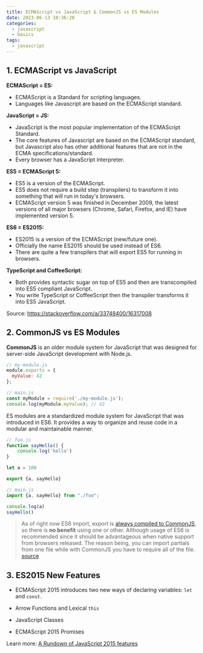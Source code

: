 ```yaml
---
title: ECMAScript vs JavaScript & CommonJS vs ES Modules
date: 2023-06-13 10:36:28
categories:
  - javascript
  - basics
tags:
  - javascript
---
```


## 1. ECMAScript vs JavaScript

**ECMAScript = ES:**

- ECMAScript is a Standard for scripting languages.
- Languages like Javascript are based on the ECMAScript standard.

**JavaScript = JS:**

- JavaScript is the most popular implementation of the ECMAScript Standard.
- The core features of Javascript are based on the ECMAScript standard, but Javascript also has other additional features that are not in the ECMA specifications/standard.
- Every browser has a JavaScript interpreter.

**ES5 = ECMAScript 5:**

- ES5 is a version of the ECMAScript. 
- ES5 does not require a build step (transpilers) to transform it into something that will run in today's browsers.
- ECMAScript version 5 was finished in December 2009, the latest versions of all major browsers (Chrome, Safari, Firefox, and IE) have implemented version 5.

**ES6 = ES2015:**

- ES2015 is a version of the ECMAScript (new/future one).
- Officially the name ES2015 should be used instead of ES6.
- There are quite a few transpilers that will export ES5 for running in browsers.

**TypeScript and CoffeeScript:**

- Both provides syntactic sugar on top of ES5 and then are transcompiled into ES5 compliant JavaScript. 
- You write TypeScript or CoffeeScript then the transpiler transforms it into ES5 JavaScript.

Source: https://stackoverflow.com/a/33748400/16317008

## 2. CommonJS vs ES Modules

**CommonJS** is an older module system for JavaScript that was designed for server-side JavaScript development with Node.js. 

```javascript
// my-module.js
module.exports = {
  myValue: 42
};

// main.js
const myModule = require('./my-module.js');
console.log(myModule.myValue); // 42
```

ES modules are a standardized module system for JavaScript that was introduced in ES6. It provides a way to organize and reuse code in a modular and maintainable manner. 

```javascript
// foo.js
function sayHello() {
    console.log('hello')
}

let a = 100

export {a, sayHello}

// main.js
import {a, sayHello} from "./foo";

console.log(a)
sayHello()
```

> As of right now ES6 import, export is [always compiled to CommonJS](https://babeljs.io/en/repl#?browsers=&build=&builtIns=false&spec=false&loose=false&code_lz=JYWwDg9gTgLgBAbzgCwKYBt0QIxwL5wBmUEIcA5AHQD0amE5AUIwMYQB2AzhOqpVgHMAFHSzYhASglwgA&debug=false&forceAllTransforms=false&shippedProposals=false&circleciRepo=&evaluate=false&fileSize=false&timeTravel=false&sourceType=module&lineWrap=true&presets=es2015%2Creact%2Cstage-2&prettier=false&targets=&version=7.8.4&externalPlugins=), so there is **no benefit** using one or other. Although usage of ES6 is recommended since it should be advantageous when native support from browsers released. The reason being, you can import partials from one file while with CommonJS you have to require all of the file. [source](https://stackoverflow.com/a/60331886/16317008)

## 3. ES2015 New Features

- ECMAScript 2015 introduces two new ways of declaring variables: `let` and `const`. 

- Arrow Functions and Lexical `this`
- JavaScript Classes
- ECMAScript 2015 Promises

Learn more: [A Rundown of JavaScript 2015 features](https://auth0.com/blog/a-rundown-of-es6-features/)
